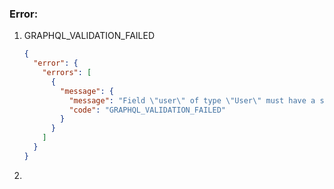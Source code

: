 ### Error:

1. GRAPHQL_VALIDATION_FAILED

   ```json
   {
     "error": {
       "errors": [
         {
           "message": {
             "message": "Field \"user\" of type \"User\" must have a selection of subfields. Did you mean \"user { ... }\"?",
             "code": "GRAPHQL_VALIDATION_FAILED"
           }
         }
       ]
     }
   }
   ```

   

2. 

